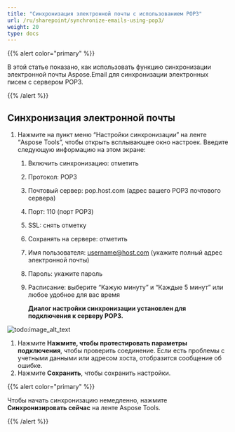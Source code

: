 ```yaml
---
title: "Синхронизация электронной почты с использованием POP3"
url: /ru/sharepoint/synchronize-emails-using-pop3/
weight: 20
type: docs
---
```



{{% alert color="primary" %}} 

В этой статье показано, как использовать функцию синхронизации электронной почты Aspose.Email для синхронизации электронных писем с сервером POP3. 

{{% /alert %}} 
## **Синхронизация электронной почты**
1. Нажмите на пункт меню “Настройки синхронизации” на ленте “Aspose Tools”, чтобы открыть всплывающее окно настроек. Введите следующую информацию на этом экране: 
   1. Включить синхронизацию: отметить
   1. Протокол: POP3
   1. Почтовый сервер: pop.host.com (адрес вашего POP3 почтового сервера)
   1. Порт: 110 (порт POP3)
   1. SSL: снять отметку
   1. Сохранять на сервере: отметить
   1. Имя пользователя: username@host.com (укажите полный адрес электронной почты)
   1. Пароль: укажите пароль
   1. Расписание: выберите “Кажую минуту” и “Каждые 5 минут” или любое удобное для вас время 

      **Диалог настройки синхронизации установлен для подключения к серверу POP3.** 

![todo:image_alt_text](synchronize-emails-using-pop3_1.png)




1. Нажмите **Нажмите, чтобы протестировать параметры подключения**, чтобы проверить соединение. Если есть проблемы с учетными данными или адресом хоста, отобразится сообщение об ошибке.
1. Нажмите **Сохранить**, чтобы сохранить настройки.

{{% alert color="primary" %}} 

Чтобы начать синхронизацию немедленно, нажмите **Синхронизировать сейчас** на ленте Aspose Tools. 

{{% /alert %}}